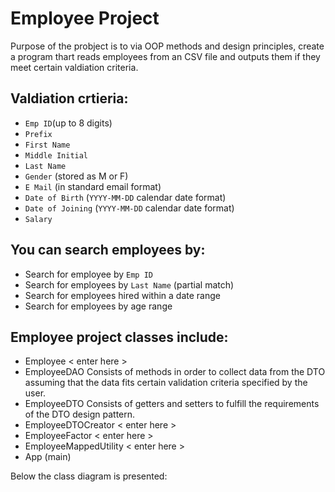 # Employee Project

Purpose of the probject is to via OOP methods and design principles, create a program thart reads employees from an CSV file and outputs them if they meet certain valdiation criteria. 

## Valdiation crtieria:
  - `Emp ID`(up to 8 digits)
  - `Prefix` 
  - `First Name` 
  - `Middle Initial`  
  - `Last Name`
  - `Gender` (stored as M or F)
  - `E Mail` (in standard email format)
  - `Date of Birth` (`YYYY-MM-DD` calendar date format)
  - `Date of Joining` (`YYYY-MM-DD` calendar date format)  
  - `Salary` 

## You can search employees by:
  - Search for employee by `Emp ID`
  - Search for employees by `Last Name` (partial match)
  - Search for employees hired within a date range
  - Search for employees by age range

## Employee project classes include:

  - Employee
    < enter here >
  - EmployeeDAO
    Consists of methods in order to collect data from the DTO assuming that the data fits certain validation criteria specified by the user.
  - EmployeeDTO
    Consists of getters and setters to fulfill the requirements of the DTO design pattern.
  - EmployeeDTOCreator
    < enter here >
  - EmployeeFactor
    < enter here >
  - EmployeeMappedUtility
    < enter here >
  - App (main)

Below the class diagram is presented:


  
